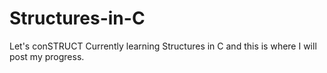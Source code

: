 # Structures-in-C
Let's conSTRUCT
Currently learning Structures in C and this is where I will post my progress.
